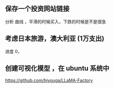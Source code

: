 ## 保存一个投资网站链接

分析 曲线 ，平滑的时候买入，下跌的时候是不是很急


## 考虑日本旅游，澳大利亚 (1万支出)

进度 0，

## 创建可视化模型 ，在 ubuntu 系统中

https://github.com/hiyouga/LLaMA-Factory
